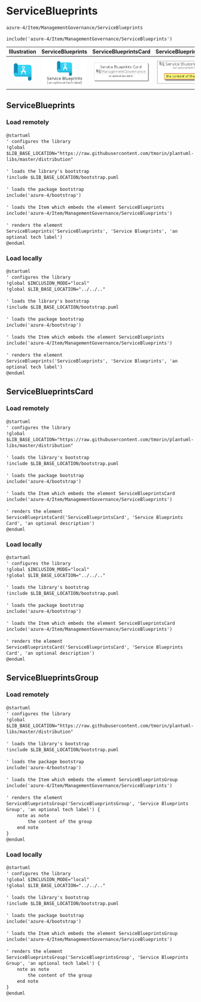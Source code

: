 # ServiceBlueprints


```text
azure-4/Item/ManagementGovernance/ServiceBlueprints
```

```text
include('azure-4/Item/ManagementGovernance/ServiceBlueprints')
```



| Illustration | ServiceBlueprints | ServiceBlueprintsCard | ServiceBlueprintsGroup |
| :---: | :---: | :---: | :---: |
| ![illustration for Illustration](../../../azure-4/Item/ManagementGovernance/ServiceBlueprints.png) | ![illustration for ServiceBlueprints](../../../azure-4/Item/ManagementGovernance/ServiceBlueprints.Local.png) | ![illustration for ServiceBlueprintsCard](../../../azure-4/Item/ManagementGovernance/ServiceBlueprintsCard.Local.png) | ![illustration for ServiceBlueprintsGroup](../../../azure-4/Item/ManagementGovernance/ServiceBlueprintsGroup.Local.png) |




## ServiceBlueprints

### Load remotely
```plantuml
@startuml
' configures the library
!global $LIB_BASE_LOCATION="https://raw.githubusercontent.com/tmorin/plantuml-libs/master/distribution"

' loads the library's bootstrap
!include $LIB_BASE_LOCATION/bootstrap.puml

' loads the package bootstrap
include('azure-4/bootstrap')

' loads the Item which embeds the element ServiceBlueprints
include('azure-4/Item/ManagementGovernance/ServiceBlueprints')

' renders the element
ServiceBlueprints('ServiceBlueprints', 'Service Blueprints', 'an optional tech label')
@enduml
```

### Load locally
```plantuml
@startuml
' configures the library
!global $INCLUSION_MODE="local"
!global $LIB_BASE_LOCATION="../../.."

' loads the library's bootstrap
!include $LIB_BASE_LOCATION/bootstrap.puml

' loads the package bootstrap
include('azure-4/bootstrap')

' loads the Item which embeds the element ServiceBlueprints
include('azure-4/Item/ManagementGovernance/ServiceBlueprints')

' renders the element
ServiceBlueprints('ServiceBlueprints', 'Service Blueprints', 'an optional tech label')
@enduml
```

## ServiceBlueprintsCard

### Load remotely
```plantuml
@startuml
' configures the library
!global $LIB_BASE_LOCATION="https://raw.githubusercontent.com/tmorin/plantuml-libs/master/distribution"

' loads the library's bootstrap
!include $LIB_BASE_LOCATION/bootstrap.puml

' loads the package bootstrap
include('azure-4/bootstrap')

' loads the Item which embeds the element ServiceBlueprintsCard
include('azure-4/Item/ManagementGovernance/ServiceBlueprints')

' renders the element
ServiceBlueprintsCard('ServiceBlueprintsCard', 'Service Blueprints Card', 'an optional description')
@enduml
```

### Load locally
```plantuml
@startuml
' configures the library
!global $INCLUSION_MODE="local"
!global $LIB_BASE_LOCATION="../../.."

' loads the library's bootstrap
!include $LIB_BASE_LOCATION/bootstrap.puml

' loads the package bootstrap
include('azure-4/bootstrap')

' loads the Item which embeds the element ServiceBlueprintsCard
include('azure-4/Item/ManagementGovernance/ServiceBlueprints')

' renders the element
ServiceBlueprintsCard('ServiceBlueprintsCard', 'Service Blueprints Card', 'an optional description')
@enduml
```

## ServiceBlueprintsGroup

### Load remotely
```plantuml
@startuml
' configures the library
!global $LIB_BASE_LOCATION="https://raw.githubusercontent.com/tmorin/plantuml-libs/master/distribution"

' loads the library's bootstrap
!include $LIB_BASE_LOCATION/bootstrap.puml

' loads the package bootstrap
include('azure-4/bootstrap')

' loads the Item which embeds the element ServiceBlueprintsGroup
include('azure-4/Item/ManagementGovernance/ServiceBlueprints')

' renders the element
ServiceBlueprintsGroup('ServiceBlueprintsGroup', 'Service Blueprints Group', 'an optional tech label') {
    note as note
        the content of the group
    end note
}
@enduml
```

### Load locally
```plantuml
@startuml
' configures the library
!global $INCLUSION_MODE="local"
!global $LIB_BASE_LOCATION="../../.."

' loads the library's bootstrap
!include $LIB_BASE_LOCATION/bootstrap.puml

' loads the package bootstrap
include('azure-4/bootstrap')

' loads the Item which embeds the element ServiceBlueprintsGroup
include('azure-4/Item/ManagementGovernance/ServiceBlueprints')

' renders the element
ServiceBlueprintsGroup('ServiceBlueprintsGroup', 'Service Blueprints Group', 'an optional tech label') {
    note as note
        the content of the group
    end note
}
@enduml
```

